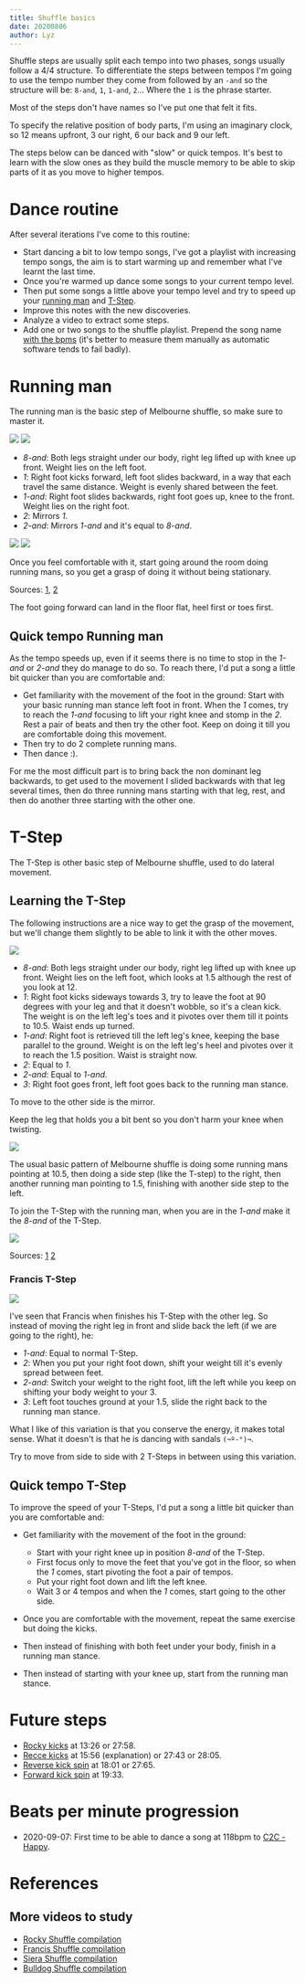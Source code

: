 ```yaml
---
title: Shuffle basics
date: 20200806
author: Lyz
---
```


Shuffle steps are usually split each tempo into two phases, songs usually follow
a 4/4 structure. To differentiate the steps between tempos I'm going to use the
tempo number they come from followed by an `-and` so the structure will be:
`8-and`, `1`, `1-and`, `2`... Where the `1` is the phrase starter.

Most of the steps don't have names so I've put one that felt it fits.

To specify the relative position of body parts, I'm using an imaginary clock, so
12 means upfront, 3 our right, 6 our back and 9 our left.

The steps below can be danced with "slow" or quick tempos. It's best to learn
with the slow ones as they build the muscle memory to be able to skip parts of
it as you move to higher tempos.

# Dance routine

After several iterations I've come to this routine:

* Start dancing a bit to low tempo songs, I've got a playlist with increasing
    tempo songs, the aim is to start warming up and remember what I've learnt
    the last time.
* Once you're warmed up dance some songs to your current tempo level.
* Then put some songs a little above your tempo level and try to speed up your
    [running man](#quick-tempo-running-man) and [T-Step](#quick-tempo-t-step).
* Improve this notes with the new discoveries.
* Analyze a video to extract some steps.
* Add one or two songs to the shuffle playlist. Prepend the song name [with the
    bpms](http://www.beatsperminuteonline.com/) (it's better to measure them
    manually as automatic software tends to fail badly).

# Running man

The running man is the basic step of Melbourne shuffle, so make sure to master
it.

![](../images/running_man_cutting_shapes.gif)
![](../images/running_man_cutting_shapes_2.gif)

* *8-and*: Both legs straight under our body, right leg lifted up
    with knee up front. Weight lies on the left foot.
* *1*: Right foot kicks forward, left foot slides backward, in a way that each travel the
    same distance. Weight is evenly shared between the feet.
* *1-and*: Right foot slides backwards, right foot goes up, knee to the front.
    Weight lies on the right foot.
* *2*: Mirrors *1*.
* *2-and*: Mirrors *1-and* and it's equal to *8-and*.

![](../images/running_man_cutting_shapes_tutorial.gif)
![](../images/running_man_cutting_shapes_tutorial_2.gif)

Once you feel comfortable with it, start going around the room doing running
mans, so you get a grasp of doing it without being stationary.

Sources: [1](https://www.youtube.com/embed/LbeRR_TDRVE?start=54), [2](https://www.youtube.com/embed/NVISfLc_z8c?start=18)

The foot going forward can land in the floor flat, heel first or toes first.

## Quick tempo Running man

As the tempo speeds up, even if it seems there is no time to stop in the *1-and*
or *2-and* they do manage to do so. To reach there, I'd put a song a little bit quicker than
you are comfortable and:

* Get familiarity with the movement of the foot in the ground: Start with your
    basic running man stance left foot in front. When the *1* comes, try to
    reach the *1-and* focusing to lift your right knee and stomp in the *2*.
    Rest a pair of beats and then try the other foot. Keep on doing it till you
    are comfortable doing this movement.
* Then try to do 2 complete running mans.
* Then dance :).

For me the most difficult part is to bring back the non dominant leg backwards,
to get used to the movement I slided backwards with that leg several times, then
do three running mans starting with that leg, rest, and then do another three
starting with the other one.

# T-Step

The T-Step is other basic step of Melbourne shuffle, used to do lateral
movement.

## Learning the T-Step

The following instructions are a nice way to get the grasp of the movement, but
we'll change them slightly to be able to link it with the other moves.

![](../images/shuffle_t_shape_kicks.gif)

* *8-and*: Both legs straight under our body, right leg lifted up
    with knee up front. Weight lies on the left foot, which looks at 1.5
    although the rest of you look at 12.
* *1*: Right foot kicks sideways towards 3, try to leave the foot at 90 degrees
    with your leg and that it doesn't wobble, so it's a clean kick. The weight
    is on the left leg's toes and it pivotes over them till it points to 10.5.
    Waist ends up turned.
* *1-and*: Right foot is retrieved till the left leg's knee, keeping the base
    parallel to the ground. Weight is on the left leg's heel and pivotes over
    it to reach the 1.5 position. Waist is straight now.
* *2*: Equal to *1*.
* *2-and*: Equal to *1-and*.
* *3*: Right foot goes front, left foot goes back to the running man stance.

To move to the other side is the mirror.

Keep the leg that holds you a bit bent so you don't harm your knee when
twisting.

![](../images/shuffle_t_shape_kicks_tutorial.gif)

The usual basic pattern of Melbourne shuffle is doing some running mans pointing
at 10.5, then doing a side step (like the T-step) to the right, then another
running man pointing to 1.5, finishing with another side step to the left.

To join the T-Step with the running man, when you are in the *1-and* make it the
*8-and* of the T-Step.

![](../images/t_step_and_running_man.gif)

Sources: [1](https://www.youtube.com/embed/NVISfLc_z8c?start=88)
[2](https://www.youtube.com/embed/ia-06zXLa5E?start=755)

### Francis T-Step

![](../images/francis_t_step.gif)

I've seen that Francis when finishes his T-Step with the other leg. So instead
of moving the right leg in front and slide back the left (if we are going to the
right), he:

* *1-and*: Equal to normal T-Step.
* *2*: When you put your right foot down, shift your weight till it's evenly
    spread between feet.
* *2-and*: Switch your weight to the right foot, lift the left while you keep on
    shifting your body weight to your 3.
* *3*: Left foot touches ground at your 1.5, slide the right back to the running
    man stance.

What I like of this variation is that you conserve the energy, it makes total
sense. What it doesn't is that he is dancing with sandals `(¬º-°)¬`.

Try to move from side to side with 2 T-Steps in between using this variation.

## Quick tempo T-Step

To improve the speed of your T-Steps, I'd put a song a little bit quicker than
you are comfortable and:

* Get familiarity with the movement of the foot in the ground:

    * Start with your right knee up in position *8-and* of the T-Step.
    * First focus only to move the feet that you've got in the floor, so when
        the *1* comes, start pivoting the foot a pair of tempos.
    * Put your right foot down and lift the left knee.
    * Wait 3 or 4 tempos and when the *1* comes, start going to the other side.

* Once you are comfortable with the movement, repeat the same exercise but doing
the kicks.
* Then instead of finishing with both feet under your body, finish in a running
    man stance.
* Then instead of starting with your knee up, start from the running man stance.

# Future steps

* [Rocky kicks](https://www.youtube.com/watch?v=1RHfw0IYrU8) at 13:26 or 27:58.
* [Recce kicks](https://www.youtube.com/watch?v=1RHfw0IYrU8) at 15:56
    (explanation) or 27:43 or 28:05.
* [Reverse kick spin](https://www.youtube.com/watch?v=1RHfw0IYrU8) at 18:01 or 27:65.
* [Forward kick spin](https://www.youtube.com/watch?v=1RHfw0IYrU8) at 19:33.

# Beats per minute progression

* 2020-09-07: First time to be able to dance a song at 118bpm to [C2C - Happy](https://www.youtube.com/watch?v=_dX9zMPPomw).

# References

## More videos to study

* [Rocky Shuffle compilation](https://www.youtube.com/watch?v=bxvEDvNJrNE)
* [Francis Shuffle compilation](https://www.youtube.com/watch?v=ia-06zXLa5E)
* [Siera Shuffle compilation](https://www.youtube.com/watch?v=bUOR1KOhLXE)
* [Bulldog Shuffle compilation](https://www.youtube.com/watch?v=AscmjFyXenQ)
